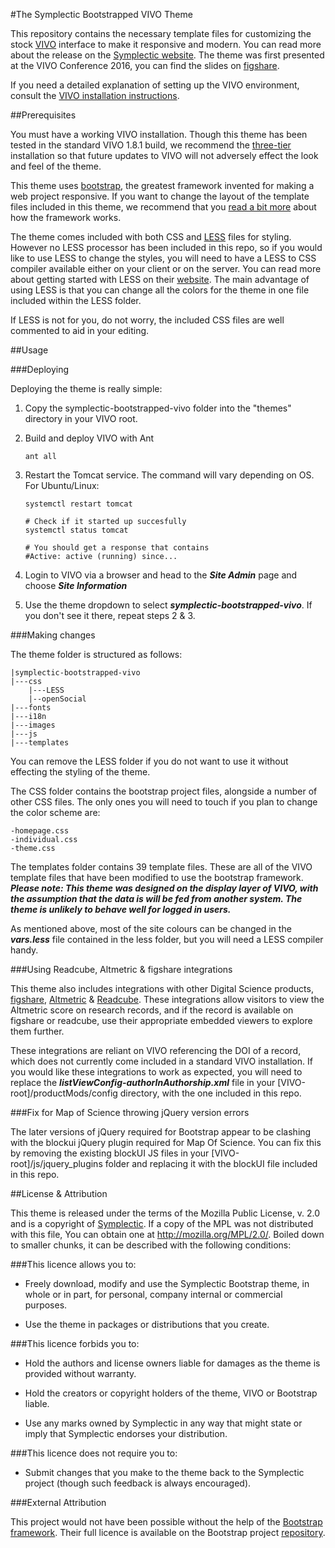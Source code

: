 #The Symplectic Bootstrapped VIVO Theme

This repository contains the necessary template files for customizing the stock [VIVO](http://vivoweb.org/) interface to make it responsive and modern. You can read more about the release on the [Symplectic website](http://symplectic.co.uk/press/reimagining-research-profile-design-bootstrapped-vivo/). The theme was first presented at the VIVO Conference 2016, you can find the slides on [figshare](https://figshare.com/articles/Pimp_My_VIVO_Slides/3798105).

If you need a detailed explanation of setting up the VIVO environment, consult the
[VIVO installation instructions](https://wiki.duraspace.org/display/VIVODOC19x/Installing+VIVO).

##Prerequisites

You must have a working VIVO installation. Though this theme has been tested in the standard VIVO 1.8.1 build, we recommend the [three-tier](https://wiki.duraspace.org/display/VTDA/Building+VIVO+in+3+tiers) installation so that future updates to VIVO will not adversely effect the look and feel of the theme.

This theme uses [bootstrap](http://getbootstrap.com), the greatest framework invented for making a web project responsive. If you want to change the layout of the template files included in this theme, we recommend that you [read a bit more](https://getbootstrap.com/components/) about how the framework works.

The theme comes included with both CSS and [LESS](http://lesscss.org/features/) files for styling. However no LESS processor has been included in this repo, so if you would like to use LESS to change the styles, you will need to have a LESS to CSS compiler available either on your client or on the server. You can read more about getting started with LESS on their [website](http://lesscss.org/usage/#using-less-environments). The main advantage of using LESS is that you can change all the colors for the theme in one file included within the LESS folder.

If LESS is not for you, do not worry, the included CSS files are well commented to aid in your editing.

##Usage

###Deploying

Deploying the theme is really simple:

1. Copy the symplectic-bootstrapped-vivo folder into the "themes" directory in your VIVO root.
2. Build and deploy VIVO with Ant

    `ant all`

3. Restart the Tomcat service. The command will vary depending on OS. For Ubuntu/Linux:
    
    ~~~
    systemctl restart tomcat

    # Check if it started up succesfully
    systemctl status tomcat

    # You should get a response that contains
    #Active: active (running) since...
    ~~~

4. Login to VIVO via a browser and head to the **_Site Admin_** page and choose **_Site Information_**
5. Use the theme dropdown to select **_symplectic-bootstrapped-vivo_**. If you don't see it there, repeat steps 2 & 3.

###Making changes

The theme folder is structured as follows:
    
    
    |symplectic-bootstrapped-vivo
    |---css
        |---LESS
        |--openSocial
    |---fonts
    |---i18n
    |---images
    |---js
    |---templates
    

You can remove the LESS folder if you do not want to use it without effecting the styling of the theme.

The CSS folder contains the bootstrap project files, alongside a number of other CSS files. The only ones you will need to touch if you plan to change the color scheme are:
    
    
    -homepage.css
    -individual.css
    -theme.css
    

The templates folder contains 39 template files. These are all of the VIVO template files that have been modified to use the bootstrap framework.
**_Please note: This theme was designed on the display layer of VIVO, with the assumption that the data is will be fed from another system. The theme is unlikely to behave well for logged in users._**

As mentioned above, most of the site colours can be changed in the **_vars.less_** file contained in the less folder, but you will need a LESS compiler handy.

###Using Readcube, Altmetric & figshare integrations

This theme also includes integrations with other Digital Science products, [figshare](http://figshare.com), [Altmetric](http://altmetric.com) & [Readcube](http://readcube.com). These integrations allow visitors to view the Altmetric score on research records, and if the record is available on figshare or readcube, use their appropriate embedded viewers to explore them further.

These integrations are reliant on VIVO referencing the DOI of a record, which does not currently come included in a standard VIVO installation. If you would like these integrations to work as expected, you will need to replace the **_listViewConfig-authorInAuthorship.xml_** file in your [VIVO-root]/productMods/config directory, with the one included in this repo.

###Fix for Map of Science throwing jQuery version errors

The later versions of jQuery required for Bootstrap appear to be clashing with the blockui jQuery plugin required for Map Of Science. You can fix this by removing the existing blockUI JS files in your [VIVO-root]/js/jquery_plugins folder and replacing it with the blockUI file included in this repo.

##License & Attribution

This theme is released under the terms of the Mozilla Public License, v. 2.0 and is a copyright of [Symplectic](http://symplectic.co.uk). If a copy of the MPL was not distributed with this file, You can obtain one at http://mozilla.org/MPL/2.0/. Boiled down to smaller chunks, it can be described with the following conditions:

###This licence allows you to:

* Freely download, modify and use the Symplectic Bootstrap theme, in whole or in part, for personal, company internal or commercial purposes.

* Use the theme in packages or distributions that you create.

###This licence forbids you to:

* Hold the authors and license owners liable for damages as the theme is provided without warranty.

* Hold the creators or copyright holders of the theme, VIVO or Bootstrap liable.

* Use any marks owned by Symplectic in any way that might state or imply that Symplectic endorses your distribution.

###This licence does not require you to:

* Submit changes that you make to the theme back to the Symplectic project (though such feedback is always encouraged).

###External Attribution

This project would not have been possible without the help of the [Bootstrap framework](http://getbootstrap.com/getting-started/#license-faqs). Their full licence is available on the Bootstrap project [repository](https://github.com/twbs/bootstrap/blob/master/LICENSE).

